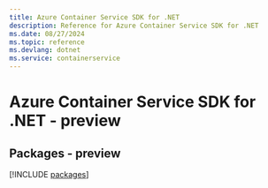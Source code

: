 ```yaml
---
title: Azure Container Service SDK for .NET
description: Reference for Azure Container Service SDK for .NET
ms.date: 08/27/2024
ms.topic: reference
ms.devlang: dotnet
ms.service: containerservice
---
```

# Azure Container Service SDK for .NET - preview
## Packages - preview
[!INCLUDE [packages](container-service-index.md)]